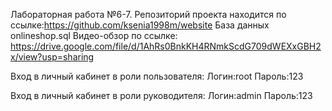 ﻿Лабораторная работа №6-7. 
Репозиторий проекта находится по ссылке:https://github.com/ksenia1998m/website
База данных onlineshop.sql
Видео-обзор по ссылке: https://drive.google.com/file/d/1AhRs0BnkKH4RNmkScdG709dWEXxGBH2x/view?usp=sharing

Вход в личный кабинет в роли пользователя:
Логин:root
Пароль:123

Вход в личный кабинет в роли руководителя:
Логин:admin
Пароль:123


